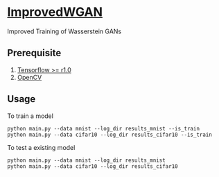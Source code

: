 # [ImprovedWGAN](https://arxiv.org/abs/1704.00028)
Improved Training of Wasserstein GANs

## Prerequisite
1. [Tensorflow >= r1.0](https://www.tensorflow.org)
3. [OpenCV](http://opencv.org)

## Usage
To train a model
```
python main.py --data mnist --log_dir results_mnist --is_train
python main.py --data cifar10 --log_dir results_cifar10 --is_train
```

To test a existing model
```
python main.py --data mnist --log_dir results_mnist
python main.py --data cifar10 --log_dir results_cifar10
```

